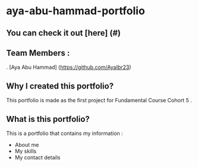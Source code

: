 # aya-abu-hammad-portfolio
You can check it out [here] (#)
---
## Team Members :
. [Aya Abu Hammad] (https://github.com/AyaIbr23)
## Why I created this portfolio?
This portfolio is made as the first project for Fundamental Course Cohort 5 .
## What is this portfolio?
This is a portfolio that contains my information :
- About me
- My skills
- My contact details 


